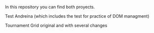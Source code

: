 In this repository you can find both proyects.

Test Andreina (which includes the test for practice of DOM managment)

Tournament Grid original and with several changes
